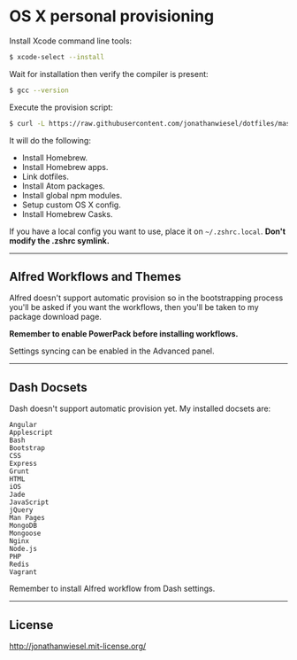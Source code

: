 # OS X personal provisioning

Install Xcode command line tools:

```sh
$ xcode-select --install
```

Wait for installation then verify the compiler is present:

```sh
$ gcc --version
```

Execute the provision script:

```sh
$ curl -L https://raw.githubusercontent.com/jonathanwiesel/dotfiles/master/bootstrap.sh | sh
```

It will do the following:

* Install Homebrew.
* Install Homebrew apps.
* Link dotfiles.
* Install Atom packages.
* Install global npm modules.
* Setup custom OS X config.
* Install Homebrew Casks.

If you have a local config you want to use, place it on `~/.zshrc.local`.
**Don't modify the .zshrc symlink.**

***

## Alfred Workflows and Themes

Alfred doesn't support automatic provision so in the bootstrapping process you'll be asked if you want the workflows,
then you'll be taken to my package download page.

**Remember to enable PowerPack before installing workflows.**

Settings syncing can be enabled in the Advanced panel.

***

## Dash Docsets

Dash doesn't support automatic provision yet. My installed docsets are:

```
Angular
Applescript
Bash
Bootstrap
CSS
Express
Grunt
HTML
iOS
Jade
JavaScript
jQuery
Man Pages
MongoDB
Mongoose
Nginx
Node.js
PHP
Redis
Vagrant
```

Remember to install Alfred workflow from Dash settings.

***

## License

http://jonathanwiesel.mit-license.org/
